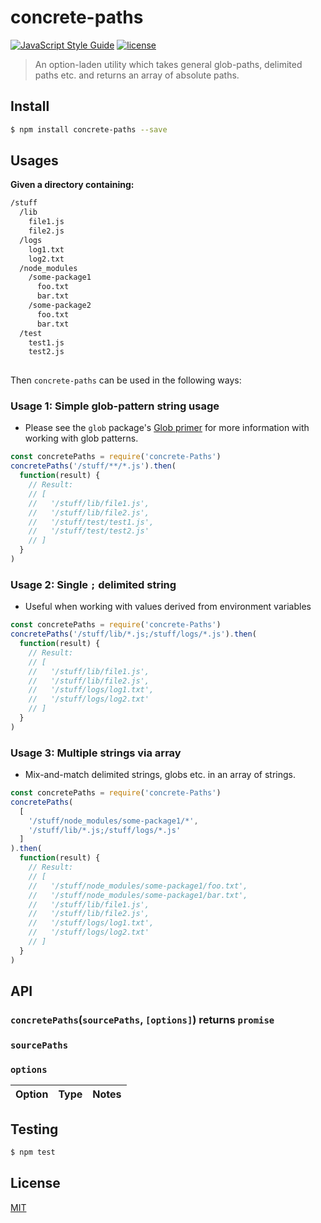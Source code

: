 # concrete-paths
[![JavaScript Style Guide](https://img.shields.io/badge/code_style-standard-brightgreen.svg)](https://standardjs.com) [![license](https://img.shields.io/github/license/mashape/apistatus.svg)](https://github.com/wmfs/tymly/blob/master/packages/concrete-paths/LICENSE)

> An option-laden utility which takes general glob-paths, delimited paths etc. and returns an array of absolute paths.

## <a name="install"></a>Install
```bash
$ npm install concrete-paths --save
```

## <a name="usages"></a>Usages

__Given a directory containing:__

``` bash
/stuff
  /lib
    file1.js
    file2.js
  /logs
    log1.txt
    log2.txt
  /node_modules
    /some-package1
      foo.txt
      bar.txt
    /some-package2
      foo.txt
      bar.txt
  /test    
    test1.js
    test2.js
    
```

Then `concrete-paths` can be used in the following ways:

### Usage 1: Simple glob-pattern string usage

* Please see the `glob` package's [Glob primer](https://www.npmjs.com/package/glob#glob-primer) for more information with working with glob patterns. 

```javascript
const concretePaths = require('concrete-Paths')
concretePaths('/stuff/**/*.js').then(
  function(result) {
    // Result:
    // [
    //   '/stuff/lib/file1.js',
    //   '/stuff/lib/file2.js',
    //   '/stuff/test/test1.js',
    //   '/stuff/test/test2.js'
    // ]
  }
)

```

### Usage 2: Single `;` delimited string
* Useful when working with values derived from environment variables

```javascript
const concretePaths = require('concrete-Paths')
concretePaths('/stuff/lib/*.js;/stuff/logs/*.js').then(
  function(result) {
    // Result:
    // [
    //   '/stuff/lib/file1.js',
    //   '/stuff/lib/file2.js',
    //   '/stuff/logs/log1.txt',
    //   '/stuff/logs/log2.txt'
    // ]
  }
)

```


### Usage 3: Multiple strings via array
* Mix-and-match delimited strings, globs etc. in an array of strings.
```javascript
const concretePaths = require('concrete-Paths')
concretePaths(
  [
    '/stuff/node_modules/some-package1/*',
    '/stuff/lib/*.js;/stuff/logs/*.js'
  ]  
).then(
  function(result) {
    // Result:
    // [
    //   '/stuff/node_modules/some-package1/foo.txt',
    //   '/stuff/node_modules/some-package1/bar.txt',
    //   '/stuff/lib/file1.js',
    //   '/stuff/lib/file2.js',
    //   '/stuff/logs/log1.txt',
    //   '/stuff/logs/log2.txt'
    // ]
  }
)

```

## <a name="api"></a>API

### `concretePaths`(`sourcePaths`, `[options]`) returns `promise`

### `sourcePaths`

### `options`
| Option  | Type | Notes |
| ------  | ----- | ------ |


## <a name="test"></a>Testing

```bash
$ npm test
```

## <a name="license"></a>License
[MIT](https://github.com/wmfs/concrete-paths/blob/master/LICENSE)
